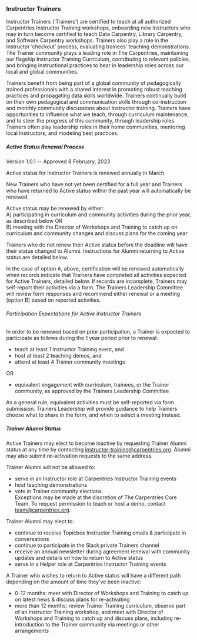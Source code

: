 ### Instructor Trainers


Instructor Trainers (‘Trainers’) are certified to teach at all authorized Carpentries Instructor Training workshops, onboarding new Instructors who may in turn 
become certified to teach Data Carpentry, Library Carpentry, and Software Carpentry workshops. Trainers also play a role in the Instructor ‘checkout’ process, 
evaluating trainees’ teaching demonstrations. The Trainer community plays a leading role in The Carpentries, maintaining our flagship Instructor Training 
Curriculum, contributing to relevant policies, and bringing instructional practices to bear in leadership roles across our local and global communities.

Trainers benefit from being part of a global community of pedagogically trained professionals with a shared interest in promoting robust teaching practices and 
propagating data skills worldwide. Trainers continually build on their own pedagogical and communication skills through co-instruction and monthly community 
discussions about Instructor training. Trainers have opportunities to influence what we teach, through curriculum maintenance, and to steer the progress of this 
community, through leadership roles. Trainers often play leadership roles in their home communities, mentoring local Instructors, and modeling best practices.


##### Active Status Renewal Process

Version 1.0.1 -- Approved 8 February, 2023

Active status for Instructor Trainers is renewed annually in March. 

New Trainers who have not yet been certified for a full year and Trainers who have returned to Active status within the past year 
will automatically be renewed.

Active status may be renewed by either:  
A) participating in curriculum and community activities during the prior year, as described below OR  
B) meeting with the Director of Workshops and Training to catch up on curriculum and community changes and discuss plans for the coming year  

Trainers who do not renew their Active status before the deadline will have their status changed to Alumni. Instructions for Alumni returning to 
Active status are detailed below.

In the case of option A, above, certification will be renewed automatically when records indicate that Trainers have completed all activities expected 
for Active Trainers, detailed below. If records are incomplete, Trainers may self-report their activities via a form. The Trainers Leadership Committee 
will review form responses and recommend either renewal or a meeting (option B) based on reported activities.

###### Participation Expectations for Active Instructor Trainers
In order to be renewed based on prior participation, a Trainer is expected to participate as follows during the 1 year period prior to renewal:

- teach at least 1 Instructor Training event, and  
- host at least 2 teaching demos, and  
- attend at least 4 Trainer community meetings  

OR  

- equivalent engagement with curriculum, trainees, or the Trainer community, as approved by the Trainers Leadership Committee

As a general rule, equivalent activities must be self-reported via form submission. Trainers Leadership will provide guidance to help Trainers choose
what to share in the form, and when to select a meeting instead.

##### Trainer Alumni Status

Active Trainers may elect to become inactive by requesting Trainer Alumni status at any time by contacting instructor-training@carpentries.org. Alumni may also submit re-activation requests to the same address.

Trainer Alumni will not be allowed to:
- serve in an Instructor role at Carpentries Instructor Training events
- host teaching demonstrations
- vote in Trainer community elections  
Exceptions may be made at the discretion of The Carpentries Core Team. To request permission to teach or host a demo, contact team@carpentries.org.

Trainer Alumni may elect to:
- continue to receive Topicbox Instructor Training emails & participate in conversations
- continue to participate in the Slack private Trainers channel
- receive an annual newsletter during agreement renewal with community updates and details on how to return to Active status
- serve in a Helper role at Carpentries Instructor Training events

A Trainer who wishes to return to Active status will have a different path depending on the amount of time they’ve been inactive:
- 0-12 months: meet with Director of Workshops and Training to catch up on latest news & discuss plans for re-activating
- more than 12 months: review Trainer Training curriculum, observe part of an Instructor Training workshop, and meet with Director of Workshops and Training to catch up and discuss plans, including re-introduction to the Trainer community via meetings or other arrangements




